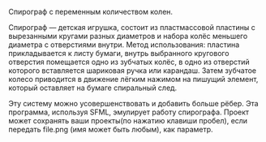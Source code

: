   Спирограф с переменным количеством колен.
  
  Спирограф — детская игрушка, состоит из пластмассовой пластины с вырезанными кругами разных диаметров и набора колёс меньшего диаметра с отверстиями внутри. Метод использования: пластина прикладывается к листу бумаги, внутрь выбранного кругового отверстия помещается одно из зубчатых колёс, в одно из отверстий которого вставляется шариковая ручка или карандаш. Затем зубчатое колесо приводится в движение лёгким нажимом на пишущий элемент, который оставляет на бумаге спиральный след.

  Эту систему можно усовершенствовать и добавить больше рёбер. Эта программа, используя SFML, эмулирует работу спирографа.
  Проект может сохранять ваши проекты(по нажатию клавиши пробел), если передать file.png (имя может быть любым), как параметр.
